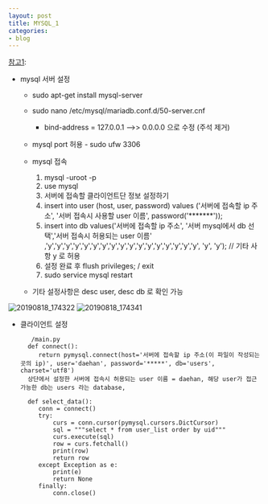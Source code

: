 ```yaml
---
layout: post
title: MYSQL_1
categories:
- blog
---
```





[참고1]:


* mysql 서버 설정
  * sudo apt-get install mysql-server
  * sudo nano /etc/mysql/mariadb.conf.d/50-server.cnf
    * bind-address = 127.0.0.1 -->> 0.0.0.0 으로 수정  (주석 제거)
  * mysql port 허용 - sudo ufw 3306

  * mysql 접속
    1. mysql -uroot -p
    2. use mysql
    3. 서버에 접속할 클라이언트단 정보 설정하기
    4. insert into user (host, user, password) values ('서버에 접속할 ip 주소', '서버 접속시 사용할 user 이름', password('*******'));
    5. insert into db values('서버에 접속할 ip 주소', '서버 mysql에서 db 선택','서버 접속시 허용되는 user 이름' ,'y','y','y','y','y','y','y','y','y','y','y','y','y','y','y','y','y', 'y', 'y');  // 기타 사항 y 로 허용
    6. 설정 완료 후 flush privileges; / exit 
    7. sudo service mysql restart
  * 기타 설정사항은 desc user, desc db 로 확인 가능 
    
    
![20190818_174322](https://user-images.githubusercontent.com/47915302/63222222-cb0ceb00-c1df-11e9-816a-505106879f64.png)
![20190818_174341](https://user-images.githubusercontent.com/47915302/63222223-cc3e1800-c1df-11e9-9dd4-da0097bc78bc.png)


* 클라이언트 설정
    
    
    
         /main.py
        def connect():
           return pymysql.connect(host='서버에 접속할 ip 주소(이 파일이 작성되는 곳의 ip)', user='daehan', password='*****', db='users', charset='utf8')
        상단에서 설정한 서버에 접속시 허용되는 user 이름 = daehan, 해당 user가 접근 가능한 db는 users 라는 database, 

        def select_data():
           conn = connect()
           try:
               curs = conn.cursor(pymysql.cursors.DictCursor)
               sql = """select * from user_list order by uid"""
               curs.execute(sql)
               row = curs.fetchall()
               print(row)
               return row
           except Exception as e:
               print(e)
               return None
           finally:
               conn.close()





[참고1]:http://faq.hostway.co.kr/Linux_DB/1286
